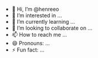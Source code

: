 - 👋 Hi, I’m @henreeo
- 👀 I’m interested in ...
- 🌱 I’m currently learning ...
- 💞️ I’m looking to collaborate on ...
- 📫 How to reach me ...
- 😄 Pronouns: ...
- ⚡ Fun fact: ...

<!---
henreeo/henreeo is a ✨ special ✨ repository because its `README.md` (this file) appears on your GitHub profile.
You can click the Preview link to take a look at your changes.
--->
